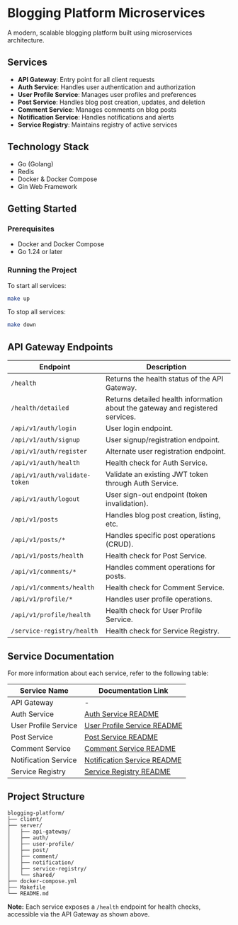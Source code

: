 # Blogging Platform Microservices

A modern, scalable blogging platform built using microservices architecture.

## Services

- **API Gateway**: Entry point for all client requests
- **Auth Service**: Handles user authentication and authorization
- **User Profile Service**: Manages user profiles and preferences
- **Post Service**: Handles blog post creation, updates, and deletion
- **Comment Service**: Manages comments on blog posts
- **Notification Service**: Handles notifications and alerts
- **Service Registry**: Maintains registry of active services

## Technology Stack

- Go (Golang)
- Redis
- Docker & Docker Compose
- Gin Web Framework

## Getting Started

### Prerequisites

- Docker and Docker Compose
- Go 1.24 or later

### Running the Project

To start all services:
```bash
make up
```

To stop all services:
```bash
make down
```

## API Gateway Endpoints

| Endpoint                   | Description                                      |
|---------------------------|--------------------------------------------------|
| `/health`                 | Returns the health status of the API Gateway.    |
| `/health/detailed`        | Returns detailed health information about the gateway and registered services. |
| `/api/v1/auth/login`      | User login endpoint.                             |
| `/api/v1/auth/signup`     | User signup/registration endpoint.               |
| `/api/v1/auth/register`   | Alternate user registration endpoint.            |
| `/api/v1/auth/health`     | Health check for Auth Service.                   |
| `/api/v1/auth/validate-token` | Validate an existing JWT token through Auth Service. |
| `/api/v1/auth/logout`            | User sign-out endpoint (token invalidation).     |
| `/api/v1/posts`           | Handles blog post creation, listing, etc.        |
| `/api/v1/posts/*`         | Handles specific post operations (CRUD).         |
| `/api/v1/posts/health`    | Health check for Post Service.                   |
| `/api/v1/comments/*`      | Handles comment operations for posts.            |
| `/api/v1/comments/health` | Health check for Comment Service.                |
| `/api/v1/profile/*`       | Handles user profile operations.                 |
| `/api/v1/profile/health`  | Health check for User Profile Service.           |
| `/service-registry/health`| Health check for Service Registry.               |

## Service Documentation

For more information about each service, refer to the following table:

| Service Name         | Documentation Link                                      |
|---------------------|--------------------------------------------------------|
| API Gateway         | -                                                      |
| Auth Service        | [Auth Service README](server/auth/README.md)           |
| User Profile Service| [User Profile Service README](server/user-profile/README.md) |
| Post Service        | [Post Service README](server/post/README.md)           |
| Comment Service     | [Comment Service README](server/comment/README.md)     |
| Notification Service| [Notification Service README](server/notification/README.md) |
| Service Registry    | [Service Registry README](server/service-registry/README.md) |

## Project Structure

```
blogging-platform/
├── client/
├── server/
│   ├── api-gateway/
│   ├── auth/
│   ├── user-profile/
│   ├── post/
│   ├── comment/
│   ├── notification/
│   ├── service-registry/
│   └── shared/
├── docker-compose.yml
├── Makefile
└── README.md
```

**Note:** Each service exposes a `/health` endpoint for health checks, accessible via the API Gateway as shown above.
